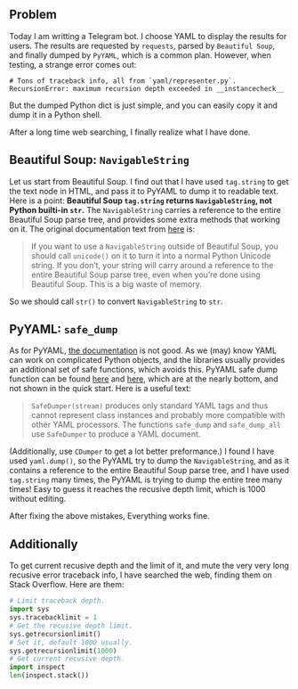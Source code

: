 ## Problem

Today I am writting a Telegram bot.
I choose YAML to display the results for users.
The results are requested by `requests`, parsed by `Beautiful Soup`, and finally dumped by `PyYAML`, which is a common plan.
However, when testing, a strange error comes out:

```
# Tons of traceback info, all from `yaml/representer.py`.
RecursionError: maximum recursion depth exceeded in __instancecheck__
```

But the dumped Python dict is just simple, and you can easily copy it and dump it in a Python shell.

After a long time web searching, I finally realize what I have done.

## Beautiful Soup: `NavigableString`

Let us start from Beautiful Soup.
I find out that I have used `tag.string` to get the text node in HTML, and pass it to PyYAML to dump it to readable text.
Here is a point: **Beautiful Soup `tag.string` returns `NavigableString`, not Python builti-in `str`.**
The `NavigableString` carries a reference to the entire Beautiful Soup parse tree, and provides some extra methods that working on it.
The original documentation text from [here](https://www.crummy.com/software/BeautifulSoup/bs4/doc/#navigablestring) is:

> If you want to use a `NavigableString` outside of Beautiful Soup, you should call `unicode()` on it to turn it into a normal Python Unicode string.
> If you don’t, your string will carry around a reference to the entire Beautiful Soup parse tree, even when you’re done using Beautiful Soup.
> This is a big waste of memory.

So we should call `str()` to convert `NavigableString` to `str`.

## PyYAML: `safe_dump`

As for PyYAML, [the documentation](https://pyyaml.org/wiki/PyYAMLDocumentation) is not good.
As we (may) know YAML can work on complicated Python objects, and the libraries usually provides an additional set of safe functions, which avoids this.
PyYAML safe dump function can be found [here](https://pyyaml.org/wiki/PyYAMLDocumentation#reference) and [here](https://pyyaml.org/wiki/PyYAMLDocumentation#dumper), which are at the nearly bottom, and not shown in the quick start.
Here is a useful text:

> `SafeDumper(stream)` produces only standard YAML tags and thus cannot represent class instances and probably more compatible with other YAML processors.
> The functions `safe_dump` and `safe_dump_all` use `SafeDumper` to produce a YAML document.

(Additionally, use `CDumper` to get a lot better preformance.)
I found I have used `yaml.dump()`, so the PyYAML try to dump the `NavigableString`, and as it contains a reference to the entire Beautiful Soup parse tree, and I have used `tag.string` many times, the PyYAML is trying to dump the entire tree many times!
Easy to guess it reaches the recusive depth limit, which is 1000 without editing.

After fixing the above mistakes, Everything works fine.

## Additionally

To get current recusive depth and the limit of it, and mute the very very long recusive error traceback info, I have searched the web, finding them on Stack Overflow.
Here are them:

```python
# Limit traceback depth.
import sys
sys.tracebacklimit = 1
# Get the recusive depth limit.
sys.getrecursionlimit()
# Set it, default 1000 usually.
sys.getrecursionlimit(1000)
# Get current recusive depth.
import inspect
len(inspect.stack())
```
